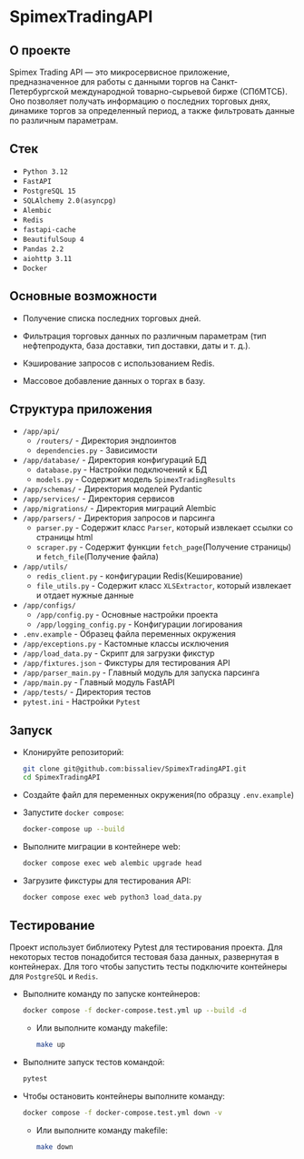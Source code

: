 # SpimexTradingAPI

## О проекте

Spimex Trading API — это микросервисное приложение, предназначенное для работы с данными торгов на Санкт-Петербургской международной товарно-сырьевой бирже (СПбМТСБ). Оно позволяет получать информацию о последних торговых днях, динамике торгов за определенный период, а также фильтровать данные по различным параметрам.

## Стек

- `Python 3.12`
- `FastAPI`
- `PostgreSQL 15`
- `SQLAlchemy 2.0(asyncpg)`
- `Alembic`
- `Redis`
- `fastapi-cache`
- `BeautifulSoup 4`
- `Pandas 2.2`
- `aiohttp 3.11`
- `Docker`

## Основные возможности

- Получение списка последних торговых дней.

- Фильтрация торговых данных по различным параметрам (тип нефтепродукта, база доставки, тип доставки, даты и т. д.).

- Кэширование запросов с использованием Redis.

- Массовое добавление данных о торгах в базу.

## Структура приложения

- `/app/api/`
  - `/routers/` - Директория эндпоинтов
  - `dependencies.py` - Зависимости
- `/app/database/` - Директория конфигураций БД
  - `database.py` - Настройки подключений к БД
  - `models.py` - Содержит модель `SpimexTradingResults`
- `/app/schemas/` - Директория моделей Pydantic
- `/app/services/` - Директория сервисов
- `/app/migrations/` - Директория миграций Alembic
- `/app/parsers/` - Директория запросов и парсинга
  - `parser.py` - Содержит класс `Parser`, который извлекает ссылки со страницы html
  - `scraper.py` - Содержит функции `fetch_page`(Получение страницы) и `fetch_file`(Получение файла)
- `/app/utils/`
  - `redis_client.py` - конфигурации Redis(Кеширование)
  - `file_utils.py` - Содержит класс `XLSExtractor`, который извлекает и отдает нужные данные
- `/app/configs/`
  - `/app/config.py` - Основные настройки проекта
  - `/app/logging_config.py` - Конфигурации логирования
- `.env.example` - Образец файла переменных окружения
- `/app/exceptions.py` - Кастомные классы исключения
- `/app/load_data.py` - Скрипт для загрузки фикстур
- `/app/fixtures.json` - Фикстуры для тестирования API
- `/app/parser_main.py` - Главный модуль для запуска парсинга
- `/app/main.py` - Главный модуль FastAPI
- `/app/tests/` - Директория тестов
- `pytest.ini` - Настройки `Pytest`

## Запуск

- Клонируйте репозиторий:

    ```bash
    git clone git@github.com:bissaliev/SpimexTradingAPI.git
    cd SpimexTradingAPI
    ```

- Создайте файл для переменных окружения(по образцу `.env.example`)

- Запустите `docker compose`:

    ```bash
    docker-compose up --build
    ```

- Выполните миграции в контейнере web:

    ```bash
    docker compose exec web alembic upgrade head
    ```

- Загрузите фикстуры для тестирования API:

    ```bash
    docker compose exec web python3 load_data.py
    ```

## Тестирование

Проект использует библиотеку Pytest для тестирования проекта. Для некоторых тестов понадобится тестовая база данных, развернутая в контейнерах.
Для того чтобы запустить тесты подключите контейнеры для `PostgreSQL` и `Redis`.

- Выполните команду по запуске контейнеров:

    ```bash
    docker compose -f docker-compose.test.yml up --build -d
    ```

  - Или выполните команду makefile:

    ```bash
    make up
    ```

- Выполните запуск тестов командой:

    ```bash
    pytest
    ```

- Чтобы остановить контейнеры выполните команду:

    ```bash
    docker compose -f docker-compose.test.yml down -v
    ```

  - Или выполните команду makefile:

    ```bash
    make down
    ```
